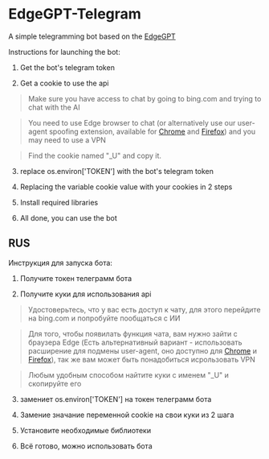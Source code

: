 # EdgeGPT-Telegram

A simple telegramming bot based on the [EdgeGPT](https://github.com/acheong08/EdgeGPT)

Instructions for launching the bot:

1. Get the bot's telegram token

2. Get a cookie to use the api

> Make sure you have access to chat by going to bing.com and trying to chat with the AI

> You need to use Edge browser to chat (or alternatively use our user-agent spoofing extension, available for [Chrome](https://chrome.google.com/webstore/detail/user-agent-switcher-and-m/bhchdcejhohfmigjafbampogmaanbfkg) and [Firefox](https://addons.mozilla.org/en-US/firefox/addon/user-agent-string-switcher/)) and you may need to use a VPN

> Find the cookie named "_U" and copy it.

3. replace os.environ['TOKEN'] with the bot's telegram token

4. Replacing the variable cookie value with your cookies in 2 steps

5. Install required libraries

6. All done, you can use the bot

## RUS

Инструкция для запуска бота:

1. Получите токен телеграмм бота

2. Получите куки для использования api

> Удостоверьтесь, что у вас есть доступ к чату, для этого перейдите на bing.com и попробуйте пообщаться с ИИ

> Для того, чтобы появилать функция чата, вам нужно зайти с браузера Edge (Есть альтернативный вариант - использовать расширение для подмены user-agent, оно доступно для [Chrome](https://chrome.google.com/webstore/detail/user-agent-switcher-and-m/bhchdcejhohfmigjafbampogmaanbfkg) и [Firefox](https://addons.mozilla.org/en-US/firefox/addon/user-agent-string-switcher/)), так же вам может быть понадобиться исрользовать VPN

> Любым удобным способом найтите куки с именем "_U" и скопируйте его

3. замениет os.environ['TOKEN'] на токен телеграмм бота

4. Замение значание переменной cookie на свои куки из 2 шага

5. Установите необходимые библиотеки

6. Всё готово, можно использовать бота
